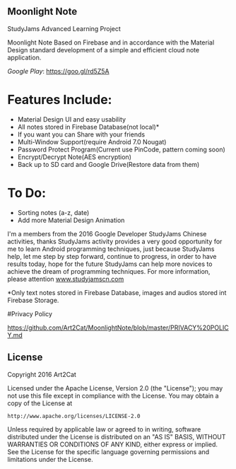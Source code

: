 ## Moonlight Note
StudyJams Advanced Learning Project

Moonlight Note Based on Firebase and in accordance with the Material Design standard development of a simple and efficient cloud note application.

 *Google Play*: https://goo.gl/rd5Z5A

# Features Include:
- Material Design UI and easy usability
- All notes stored in Firebase Database(not local)*
- If you want you can Share with your friends
- Multi-Window Support(require Android 7.0 Nougat)
- Password Protect Program(Current use PinCode, pattern coming soon)
- Encrypt/Decrypt Note(AES encryption)
- Back up to SD card and Google Drive(Restore data from them)

# To Do:
- Sorting notes (a-z, date)
- Add more Material Design Animation

I'm a members from the 2016 Google Developer StudyJams Chinese activities, thanks StudyJams activity provides a very good opportunity for me to learn Android programming techniques, just because StudyJams help, let me step by step forward, continue to progress, in order to have results today, hope for the future StudyJams can help more novices to achieve the dream of programming techniques. For more information, please attention www.studyjamscn.com

*Only text notes stored in Firebase Database, images and audios stored int Firebase Storage.

#Privacy Policy

https://github.com/Art2Cat/MoonlightNote/blob/master/PRIVACY%20POLICY.md


## License

Copyright 2016 Art2Cat

Licensed under the Apache License, Version 2.0 (the "License");
you may not use this file except in compliance with the License.
You may obtain a copy of the License at

    http://www.apache.org/licenses/LICENSE-2.0

Unless required by applicable law or agreed to in writing, software
distributed under the License is distributed on an "AS IS" BASIS,
WITHOUT WARRANTIES OR CONDITIONS OF ANY KIND, either express or implied.
See the License for the specific language governing permissions and
limitations under the License.
